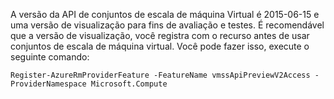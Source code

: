 A versão da API de conjuntos de escala de máquina Virtual é 2015-06-15 e uma versão de visualização para fins de avaliação e testes. É recomendável que a versão de visualização, você registra com o recurso antes de usar conjuntos de escala de máquina virtual. Você pode fazer isso, execute o seguinte comando:

    Register-AzureRmProviderFeature -FeatureName vmssApiPreviewV2Access -ProviderNamespace Microsoft.Compute
